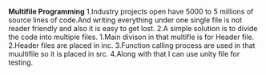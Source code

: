 **Multifile Programming**
   1.Industry projects open have 5000 to 5 millions of source lines of code.And writing everything under one single file is not reader friendly and 
     also it is easy to get lost.
   2.A simple solution is to divide the code into multiple files.
     1.Main divison in that multifle is for Header file.
     2.Header files are placed in inc.
     3.Function calling process are used in that muultifile so it is placed in src.
     4.Along with that I can use unity file for testing.
   
